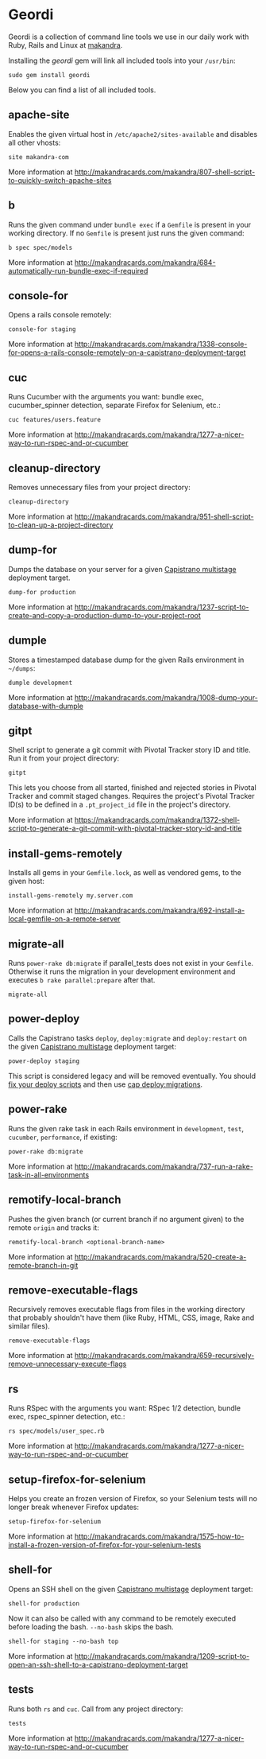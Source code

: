 Geordi
======

Geordi is a collection of command line tools we use in our daily work with Ruby, Rails and Linux at [makandra](http://makandra.com/).

Installing the *geordi* gem will link all included tools into your `/usr/bin`:

    sudo gem install geordi

Below you can find a list of all included tools.


apache-site
-----------

Enables the given virtual host in `/etc/apache2/sites-available` and disables all other vhosts:

    site makandra-com

More information at http://makandracards.com/makandra/807-shell-script-to-quickly-switch-apache-sites


b
-

Runs the given command under `bundle exec` if a `Gemfile` is present in your working directory. If no `Gemfile` is present just runs the given command:

    b spec spec/models

More information at http://makandracards.com/makandra/684-automatically-run-bundle-exec-if-required


console-for
-----------

Opens a rails console remotely:

    console-for staging

More information at http://makandracards.com/makandra/1338-console-for-opens-a-rails-console-remotely-on-a-capistrano-deployment-target



cuc
-----

Runs Cucumber with the arguments you want: bundle exec, cucumber_spinner detection, separate Firefox for Selenium, etc.:

    cuc features/users.feature

More information at http://makandracards.com/makandra/1277-a-nicer-way-to-run-rspec-and-or-cucumber



cleanup-directory
-----------------

Removes unnecessary files from your project directory:

    cleanup-directory

More information at http://makandracards.com/makandra/951-shell-script-to-clean-up-a-project-directory


dump-for
--------

Dumps the database on your server for a given [Capistrano multistage](https://github.com/capistrano/capistrano/wiki/2.x-Multistage-Extension) deployment target.

    dump-for production

More information at http://makandracards.com/makandra/1237-script-to-create-and-copy-a-production-dump-to-your-project-root

     

dumple
------

Stores a timestamped database dump for the given Rails environment in `~/dumps`:

    dumple development

More information at http://makandracards.com/makandra/1008-dump-your-database-with-dumple



gitpt
-----

Shell script to generate a git commit with Pivotal Tracker story ID and title. Run it from your project directory:

    gitpt

This lets you choose from all started, finished and rejected stories in Pivotal Tracker and commit staged changes.
Requires the project's Pivotal Tracker ID(s) to be defined in a `.pt_project_id` file in the project's directory.

More information at https://makandracards.com/makandra/1372-shell-script-to-generate-a-git-commit-with-pivotal-tracker-story-id-and-title


install-gems-remotely
---------------------

Installs all gems in your `Gemfile.lock`, as well as vendored gems, to the given host:

    install-gems-remotely my.server.com

More information at http://makandracards.com/makandra/692-install-a-local-gemfile-on-a-remote-server


migrate-all
---------------------

Runs `power-rake db:migrate` if parallel_tests does not exist in your `Gemfile`. Otherwise it runs the migration
in your development environment and executes `b rake parallel:prepare` after that.

    migrate-all


power-deploy
------------

Calls the Capistrano tasks `deploy`, `deploy:migrate` and `deploy:restart` on the given [Capistrano multistage](https://github.com/capistrano/capistrano/wiki/2.x-Multistage-Extension) deployment target:

    power-deploy staging

This script is considered legacy and will be removed eventually. You should [fix your deploy scripts](http://makandracards.com/makandra/1176-which-capistrano-hooks-to-use-for-events-to-happen-on-both-cap-deploy-and-cap-deploy-migrations) and then use [cap deploy:migrations](http://makandracards.com/makandra/1000-deploy-and-migrate-with-a-single-capistrano-command).


power-rake
----------

Runs the given rake task in each Rails environment in `development`, `test`, `cucumber`, `performance`, if existing:

    power-rake db:migrate

More information at http://makandracards.com/makandra/737-run-a-rake-task-in-all-environments


remotify-local-branch
---------------------

Pushes the given branch (or current branch if no argument given) to the remote `origin` and tracks it:

    remotify-local-branch <optional-branch-name>

More information at http://makandracards.com/makandra/520-create-a-remote-branch-in-git


remove-executable-flags
-----------------------

Recursively removes executable flags from files in the working directory that probably shouldn't have them (like Ruby, HTML, CSS, image, Rake and similar files).

    remove-executable-flags
    
More information at http://makandracards.com/makandra/659-recursively-remove-unnecessary-execute-flags


rs
-----

Runs RSpec with the arguments you want: RSpec 1/2 detection, bundle exec, rspec_spinner detection, etc.:

    rs spec/models/user_spec.rb

More information at http://makandracards.com/makandra/1277-a-nicer-way-to-run-rspec-and-or-cucumber


setup-firefox-for-selenium
--------------------------

Helps you create an frozen version of Firefox, so your Selenium tests will no longer break whenever Firefox updates:

    setup-firefox-for-selenium

More information at http://makandracards.com/makandra/1575-how-to-install-a-frozen-version-of-firefox-for-your-selenium-tests


shell-for
---------

Opens an SSH shell on the given [Capistrano multistage](https://github.com/capistrano/capistrano/wiki/2.x-Multistage-Extension) deployment target:

    shell-for production

Now it can also be called with any command to be remotely executed before loading the bash. `--no-bash` skips the bash.

    shell-for staging --no-bash top

More information at http://makandracards.com/makandra/1209-script-to-open-an-ssh-shell-to-a-capistrano-deployment-target


tests
--------------

Runs both `rs` and `cuc`. Call from any project directory:

    tests

More information at http://makandracards.com/makandra/1277-a-nicer-way-to-run-rspec-and-or-cucumber
